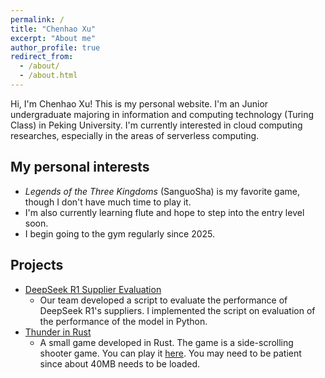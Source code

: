 ```yaml
---
permalink: /
title: "Chenhao Xu"
excerpt: "About me"
author_profile: true
redirect_from: 
  - /about/
  - /about.html
---
```


Hi, I'm Chenhao Xu! This is my personal website. I'm an Junior undergraduate majoring in information and computing technology (Turing Class) in Peking University. I'm currently interested in cloud computing researches, especially in the areas of serverless computing.

## My personal interests

- *Legends of the Three Kingdoms* (SanguoSha) is my favorite game, though I don't have much time to play it.
- I'm also currently learning flute and hope to step into the entry level soon.
- I begin going to the gym regularly since 2025.

## Projects

- [DeepSeek R1 Supplier Evaluation](https://github.com/llm-router/DeepSeekRouter)
  * Our team developed a script to evaluate the performance of DeepSeek R1's suppliers. I implemented the script on evaluation of the performance of the model in Python.
- [Thunder in Rust](https://github.com/bucket-xv/Thunder-in-Rust)
  * A small game developed in Rust. The game is a side-scrolling shooter game. You can play it [here](https://bucket-xv.github.io/Thunder-in-Rust/). You may need to be patient since about 40MB needs to be loaded.


